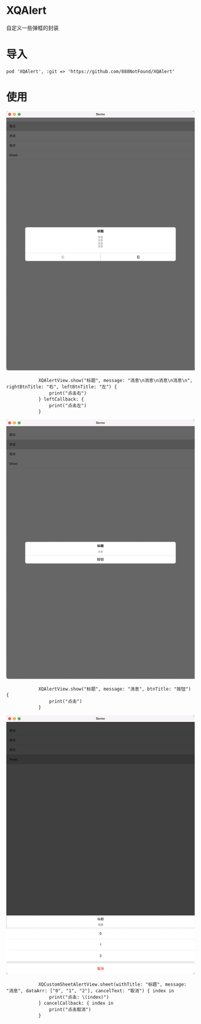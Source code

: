 # XQAlert

自定义一些弹框的封装


# 导入

```
pod 'XQAlert', :git => 'https://github.com/888NotFound/XQAlert'
```

# 使用

![](imgs/WeChat6d1e9a7d7baaebdb1bb3aa8e23829903.png)

```
            XQAlertView.show("标题", message: "消息\n消息\n消息\n消息\n", rightBtnTitle: "右", leftBtnTitle: "左") {
                print("点击右")
            } leftCallback: {
                print("点击左")
            }
```

![](imgs/WeChat43dde692217b0188edd4ffff2c947452.png)

```
            XQAlertView.show("标题", message: "消息", btnTitle: "按钮") {
                print("点击")
            }
```

![](imgs/WeChatef670f2c20264c0504036c6d4405e340.png)


```
            XQCustomSheetAlertView.sheet(withTitle: "标题", message: "消息", dataArr: ["0", "1", "2"], cancelText: "取消") { index in
                print("点击: \(index)")
            } cancelCallback: { index in
                print("点击取消")
            }
```

